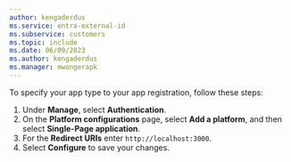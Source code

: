 ```yaml
---
author: kengaderdus
ms.service: entra-external-id
ms.subservice: customers
ms.topic: include
ms.date: 06/09/2023
ms.author: kengaderdus
ms.manager: mwongerapk
---
```


To specify your app type to your app registration, follow these steps:

1. Under **Manage**, select **Authentication**.
1. On the **Platform configurations** page, select **Add a platform**, and then select **Single-Page application**.
1. For the **Redirect URIs** enter `http://localhost:3000`.
1. Select **Configure** to save your changes.
